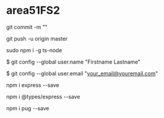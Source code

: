 # area51FS2
git commit -m ""

git push -u origin master

sudo npm i -g ts-node

$ git config --global user.name "Firstname Lastname"

$ git config --global user.email "your_email@youremail.com"

npm i express --save

npm i @types/express --save

npm i pug --save